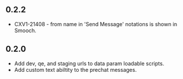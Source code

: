 ## 0.2.2
* CXV1-21408 - from name in 'Send Message' notations is shown in Smooch.

## 0.2.0
* Add dev, qe, and staging urls to data param loadable scripts.
* Add custom text abiltity to the prechat messages.
